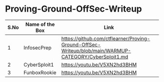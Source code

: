 # Proving-Ground-OffSec-Writeup



|S.No| Name of the Box | Link                                                                                                  |
|----|-----------------|-------------------------------------------------------------------------------------------------------|
|1   | InfosecPrep     | https://github.com/ctflearner/Proving-Ground-OffSec-Writeup/blob/main/WARMUP-CATEGORY/CyberSploit1.md |
|2   | CyberSploit1    | https://youtu.be/V5XN2hd3BHM                                                                          |
|3   | FunboxRookie    | https://youtu.be/V5XN2hd3BHM                                                                          |

